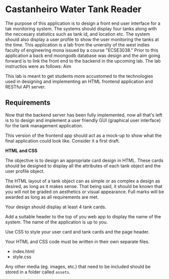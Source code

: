# Castanheiro Water Tank Reader

The purpose of this application is to design a front end user interface for a tak monitoring system. The systems should display four tanks along with the neccesary statistics such as tank id, and location etc. The system should also display a user profile to show the user monitoring the tanks at the time. This application is a lab from the uniersity of the west indies faculty of engineering mona issued by a course "ECSE3038." Prior to this application a back end moongodb database was design and the aim going forward is to link the front end to the backend in the upcoming lab.
The lab instructios were as follows: 
Aim

This lab is meant to get students more accustomed to the technologies used in designing and implementing an HTML frontend application and RESTful API server.

## Requirements

Now that the backend server has been fully implemented, now all that's left is to to design and implement a user friendly GUI (graphical user interface) for the tank management application.

This version of the frontend app should act as a mock-up to show what the final application could look like. Consider it a first draft. 

**HTML and CSS**

The objective is to design an appropriate card design in HTML. These cards should be designed to display all the attributes of each tank object and the user profile object.

The HTML layout of a tank object can as simple or as complex a design as desired, as long as it makes sense. That being said, it should be known that you will not be graded on aesthetics or visual appearance. Full marks will be awarded as long as all requirements are met.

Your design should display at least 4 tank cards.

Add a suitable header to the top of you web app to display the name of the system. The name of the application is up to you.

Use CSS to style your user card and tank cards and the page header.

Your HTML and CSS code must be written in their own separate files.

- index.html
- style.css

Any other media (eg. images, etc.) that need to be included should be stored in a folder called `assets`.

